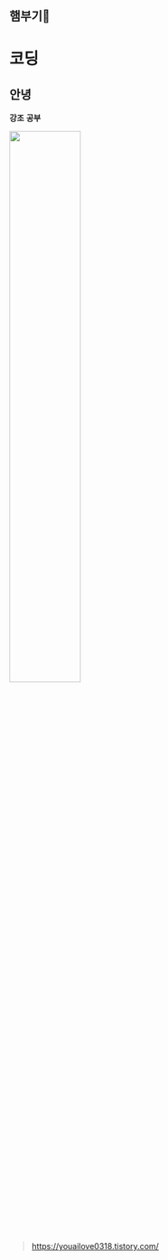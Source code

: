 ## 햄부기👙


# 코딩
## 안녕
**강조**
__공부__

<img src = "https://images5.fanpop.com/image/photos/25600000/Rilakkuma-rilakkuma-25606030-1024-768.jpg" width = "50%" height = "50%" >

> https://youailove0318.tistory.com/

<!--
**nayouailove/nayouailove** is a ✨ _special_ ✨ repository because its `README.md` (this file) appears on your GitHub profile.

Here are some ideas to get you started:

- 🔭 I’m currently working on ...
- 🌱 I’m currently learning ...
- 👯 I’m looking to collaborate on ...
- 🤔 I’m looking for help with ...
- 💬 Ask me about ...
- 📫 How to reach me: ...
- 😄 Pronouns: ...
- ⚡ Fun fact: ...
-->
